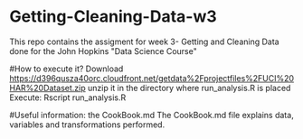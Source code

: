 Getting-Cleaning-Data-w3
========================
This repo contains the assigment for week 3- Getting and Cleaning Data done for the John Hopkins "Data Science Course"

#How to execute it?
Download https://d396qusza40orc.cloudfront.net/getdata%2Fprojectfiles%2FUCI%20HAR%20Dataset.zip
unzip it in the directory where run_analysis.R is placed
Execute: Rscript run_analysis.R

#Useful information: the CookBook.md
The CookBook.md file explains data, variables and transformations performed.